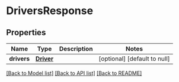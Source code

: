# DriversResponse

## Properties
Name | Type | Description | Notes
------------ | ------------- | ------------- | -------------
**drivers** | [**Driver**](Driver.md) |  | [optional] [default to null]

[[Back to Model list]](../README.md#documentation-for-models) [[Back to API list]](../README.md#documentation-for-api-endpoints) [[Back to README]](../README.md)


